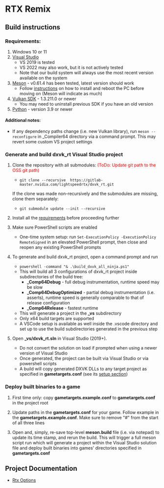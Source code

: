 # RTX Remix

## Build instructions

### Requirements:
1. Windows 10 or 11
2. [Visual Studio ](https://visualstudio.microsoft.com/vs/older-downloads/)
    - VS 2019 is tested
    - VS 2022 may also work, but it is not actively tested
    - Note that our build system will always use the most recent version available on the system
3. [Meson](https://mesonbuild.com/) - v0.61.4 has been tested, latest version should work
    - Follow [instructions](https://mesonbuild.com/SimpleStart.html#installing-meson) on how to install and reboot the PC before moving on (Meson will indicate as much)
4. [Vulkan SDK](https://vulkan.lunarg.com/sdk/home#windows) - 1.3.211.0 or newer
    - You may need to uninstall previous SDK if you have an old version
5. [Python](https://www.python.org/downloads/) - version 3.9 or newer

#### Additional notes:
- If any dependency paths change (i.e. new Vulkan library), run `meson --reconfigure` in _Compiler64 directory via a command prompt. This may revert some custom VS project settings

### Generate and build dxvk_rt Visual Studio project 
1. Clone the repository with all submodules: <span style="color:red"> (ToDo: Update git path to the OSS git path)</style>
	- `git clone --recursive  https://gitlab-master.nvidia.com/lightspeedrtx/dxvk_rt.git`

	If the clone was made non-recursively and the submodules are missing, clone them separately:
	- `git submodule update --init --recursive`

2. Install all the [requirements](#requirements) before proceeding further

3. Make sure PowerShell scripts are enabled
    - One-time system setup: run `Set-ExecutionPolicy -ExecutionPolicy RemoteSigned` in an elevated PowerShell prompt, then close and reopen any existing PowerShell prompts
	
4. To generate and build dxvk_rt project, open a command prompt and run
    - `powershell -command "& .\build_dxvk_all_ninja.ps1"`
    - This will build all 3 configurations of dxvk_rt project inside subdirectories of the build tree: 
        - **_Comp64Debug** - full debug instrumentation, runtime speed may be slow
        - **_Comp64DebugOptimized** - partial debug instrumentation (i.e. asserts), runtime speed is generally comparable to that of release configuration
        - **_Comp64Release** - fastest runtime 
    - This will generate a project in the **_vs** subdirectory
    - Only x64 build targets are supported
    - A VSCode setup is available as well inside the .vscode directory and set up to use the build subdirectories generated in the previous step

5. Open **_vs/dxvk_rt.sln** in Visual Studio (2019+). 
    - Do not convert the solution on load if prompted when using a newer version of Visual Studio 
    - Once generated, the project can be built via Visual Studio or via powershell scripts
    - A build will copy generated DXVK DLLs to any target project as specified in **gametargets.conf** (see its [setup section](#deploy-built-binaries-to-a-game))

### Deploy built binaries to a game 
1. First time only: copy **gametargets.example.conf** to **gametargets.conf** in the project root

2. Update paths in the **gametargets.conf** for your game. Follow example in the **gametargets.example.conf**. Make sure to remove "#" from the start of all three lines

3. Open and, simply, re-save top-level **meson.build** file (i.e. via notepad) to update its time stamp, and rerun the build. This will trigger a full meson script run which will generate a project within the Visual Studio solution file and deploy built binaries into games' directories specified in **gametargets.conf**


## Project Documentation

- [Rtx Options](/RtxOptions.md)
